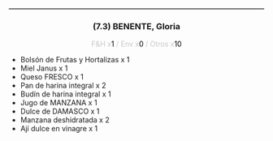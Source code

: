 <hr style='border:1px solid rgb(200,200,200)'>
<div style='page-break-inside: avoid'>

<div style='text-align:center'>

<h3> (7.3) BENENTE, <span class='grey'>Gloria</span></h3>

<p  style='color:rgb(200,200,200)'>F&H x<span  style='color:black'>1</span> / Env x<span  style='color:black'>0</span> / Otros x<span  style='color:black'>10</span></p>
</div>

<ul>
<li class='li-horizontal'> Bolsón de Frutas y Hortalizas x 1</li>
<li class='li-horizontal'> Miel Janus x 1</li>
<li class='li-horizontal'> Queso FRESCO x 1</li>
<li class='li-horizontal'> Pan de harina integral x 2</li>
<li class='li-horizontal'> Budín de harina integral x 1</li>
<li class='li-horizontal'> Jugo de MANZANA x 1</li>
<li class='li-horizontal'> Dulce de DAMASCO x 1</li>
<li class='li-horizontal'> Manzana deshidratada x 2</li>
<li class='li-horizontal'> Ají dulce en vinagre x 1</li>
</ul>
</div>

